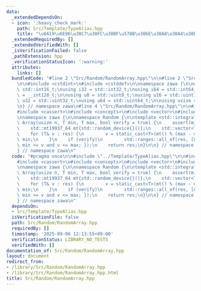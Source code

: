 ```yaml
---
data:
  _extendedDependsOn:
  - icon: ':heavy_check_mark:'
    path: Src/Template/TypeAlias.hpp
    title: "\u6A19\u6E96\u30C7\u30FC\u30BF\u578B\u306E\u30A8\u30A4\u30EA\u30A2\u30B9"
  _extendedRequiredBy: []
  _extendedVerifiedWith: []
  _isVerificationFailed: false
  _pathExtension: hpp
  _verificationStatusIcon: ':warning:'
  attributes:
    links: []
  bundledCode: "#line 2 \"Src/Random/RandomArray.hpp\"\n\n#line 2 \"Src/Template/TypeAlias.hpp\"\
    \n\n#include <cstdint>\n#include <cstddef>\n\nnamespace zawa {\n\nusing i16 =\
    \ std::int16_t;\nusing i32 = std::int32_t;\nusing i64 = std::int64_t;\nusing i128\
    \ = __int128_t;\n\nusing u8 = std::uint8_t;\nusing u16 = std::uint16_t;\nusing\
    \ u32 = std::uint32_t;\nusing u64 = std::uint64_t;\n\nusing usize = std::size_t;\n\
    \n} // namespace zawa\n#line 4 \"Src/Random/RandomArray.hpp\"\n\n#include <algorithm>\n\
    #include <cassert>\n#include <concepts>\n#include <vector>\n#include <random>\n\
    \nnamespace zawa {\n\nnamespace Random {\n\ntemplate <std::integral T>\nstd::vector<T>\
    \ Array(usize n, T min, T max, bool verify = true) {\n    assert(min <= max);\n\
    \    std::mt19937_64 mt{std::random_device{}()};\n    std::vector<T> res(n);\n\
    \    for (T& v : res) {\n        v = static_cast<T>(mt() % (max - min + 1)) +\
    \ min;\n    }\n    if (verify)\n        std::ranges::all_of(res, [&](T v) { return\
    \ min <= v and v <= max; });\n    return res;\n}\n\n} // namespace Random\n\n\
    } // namespace zawa\n"
  code: "#pragma once\n\n#include \"../Template/TypeAlias.hpp\"\n\n#include <algorithm>\n\
    #include <cassert>\n#include <concepts>\n#include <vector>\n#include <random>\n\
    \nnamespace zawa {\n\nnamespace Random {\n\ntemplate <std::integral T>\nstd::vector<T>\
    \ Array(usize n, T min, T max, bool verify = true) {\n    assert(min <= max);\n\
    \    std::mt19937_64 mt{std::random_device{}()};\n    std::vector<T> res(n);\n\
    \    for (T& v : res) {\n        v = static_cast<T>(mt() % (max - min + 1)) +\
    \ min;\n    }\n    if (verify)\n        std::ranges::all_of(res, [&](T v) { return\
    \ min <= v and v <= max; });\n    return res;\n}\n\n} // namespace Random\n\n\
    } // namespace zawa\n"
  dependsOn:
  - Src/Template/TypeAlias.hpp
  isVerificationFile: false
  path: Src/Random/RandomArray.hpp
  requiredBy: []
  timestamp: '2025-09-06 12:13:55+09:00'
  verificationStatus: LIBRARY_NO_TESTS
  verifiedWith: []
documentation_of: Src/Random/RandomArray.hpp
layout: document
redirect_from:
- /library/Src/Random/RandomArray.hpp
- /library/Src/Random/RandomArray.hpp.html
title: Src/Random/RandomArray.hpp
---
```

